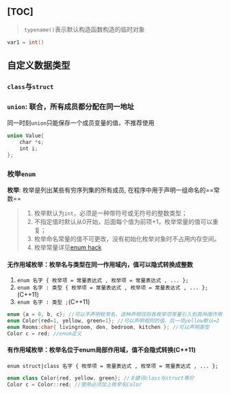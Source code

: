 [TOC]
---
> `typename()`表示默认构造函数构造的临时对象
```cpp
var1 = int()

```
## 自定义数据类型
### `class`与`struct`


### `union`: 联合，所有成员都分配在同一地址
同一时刻`union`只能保存一个成员变量的值，不推荐使用
```cpp
union Value{
    char *s;
    int i;
};
```
### 枚举`enum`
**枚举**: 枚举是列出某些有穷序列集的所有成员, 在程序中用于声明一组命名的==常数==

> 1. 枚举默认为`int`，必须是一种带符号或无符号的整数类型；
> 2. 不指定值时默认从0开始，后面每个值为前项+1，枚举常量的值可以重复；
> 3. 枚举命名常量的值不可更改，没有初始化枚举对象时不占用内存空间。
> 4. 枚举常量详见[enum hack](..\1.如何运行一个C++程序\2.编译预处理.md)

#### 无作用域枚举：枚举名与类型在同一作用域内，值可以隐式转换成整数
1. `enum 名字 { 枚举项 = 常量表达式 , 枚举项 = 常量表达式 , ... };`
2. `enum 名字 : 类型 { 枚举项 = 常量表达式 , 枚举项 = 常量表达式 , ... };`(C++11)
3. `enum 名字 : 类型 ;`(C++11)
    
```cpp
enum {a = 0, b, c}; //可以不声明枚举名，这种声明仅将各枚举项常量引入到其外围作用域中
enum Color{red=1, yellow, green=1}; //可以声明相同的值，后一项yellow默认=2
enum Rooms:char{ livingroom, den, bedroom, kitchen }; //可以声明类型
Color c = red; //enum定义
```    
#### 有作用域枚举：枚举名位于enum局部作用域，值不会隐式转换(C++11)
`enum struct|class 名字 { 枚举项 = 常量表达式 , 枚举项 = 常量表达式 , ... };`
```cpp
enum class Color{red, yellow, green}; //关键词class与struct等价
Color c = Color::red; //使用必须加上枚举名Color
```